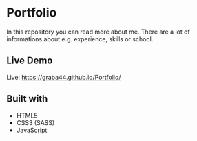 # Portfolio
In this repository you can read more about me. There are a lot of informations about e.g. experience, skills or school.

## Live Demo
Live: https://graba44.github.io/Portfolio/

## Built with
* HTML5
* CSS3 (SASS)
* JavaScript
